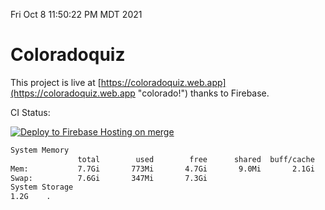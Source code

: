 Fri Oct  8 11:50:22 PM MDT 2021

# Coloradoquiz


This project is live at [https://coloradoquiz.web.app](https://coloradoquiz.web.app "colorado!") thanks to Firebase.

CI Status: 

[![Deploy to Firebase Hosting on merge](https://github.com/teamkushal/coloradoquiz/actions/workflows/firebase-hosting-merge.yml/badge.svg)](https://github.com/teamkushal/coloradoquiz/actions/workflows/firebase-hosting-merge.yml)

```bash
System Memory
               total        used        free      shared  buff/cache   available
Mem:           7.7Gi       773Mi       4.7Gi       9.0Mi       2.1Gi       6.6Gi
Swap:          7.6Gi       347Mi       7.3Gi
System Storage
1.2G	.
```
```bash

